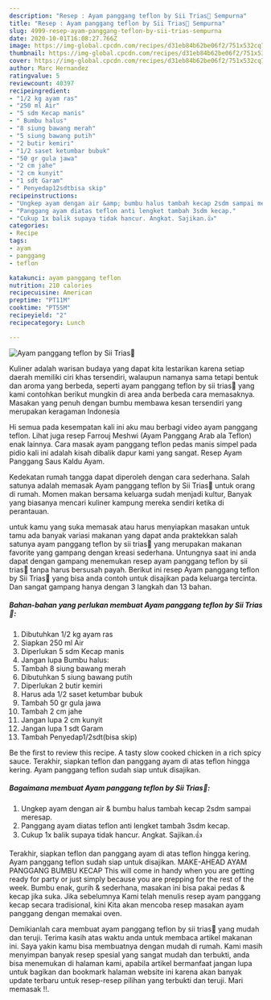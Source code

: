 ```yaml
---
description: "Resep : Ayam panggang teflon by Sii Trias💓 Sempurna"
title: "Resep : Ayam panggang teflon by Sii Trias💓 Sempurna"
slug: 4999-resep-ayam-panggang-teflon-by-sii-trias-sempurna
date: 2020-10-01T16:08:27.766Z
image: https://img-global.cpcdn.com/recipes/d31eb84b62be06f2/751x532cq70/ayam-panggang-teflon-by-sii-trias💓-foto-resep-utama.jpg
thumbnail: https://img-global.cpcdn.com/recipes/d31eb84b62be06f2/751x532cq70/ayam-panggang-teflon-by-sii-trias💓-foto-resep-utama.jpg
cover: https://img-global.cpcdn.com/recipes/d31eb84b62be06f2/751x532cq70/ayam-panggang-teflon-by-sii-trias💓-foto-resep-utama.jpg
author: Marc Hernandez
ratingvalue: 5
reviewcount: 40397
recipeingredient:
- "1/2 kg ayam ras"
- "250 ml Air"
- "5 sdm Kecap manis"
- " Bumbu halus"
- "8 siung bawang merah"
- "5 siung bawang putih"
- "2 butir kemiri"
- "1/2 saset ketumbar bubuk"
- "50 gr gula jawa"
- "2 cm jahe"
- "2 cm kunyit"
- "1 sdt Garam"
- " Penyedap12sdtbisa skip"
recipeinstructions:
- "Ungkep ayam dengan air &amp; bumbu halus tambah kecap 2sdm sampai meresap."
- "Panggang ayam diatas teflon anti lengket tambah 3sdm kecap."
- "Cukup 1x balik supaya tidak hancur. Angkat. Sajikan.👍"
categories:
- Recipe
tags:
- ayam
- panggang
- teflon

katakunci: ayam panggang teflon 
nutrition: 210 calories
recipecuisine: American
preptime: "PT11M"
cooktime: "PT55M"
recipeyield: "2"
recipecategory: Lunch

---
```



![Ayam panggang teflon by Sii Trias💓](https://img-global.cpcdn.com/recipes/d31eb84b62be06f2/751x532cq70/ayam-panggang-teflon-by-sii-trias💓-foto-resep-utama.jpg)

Kuliner adalah warisan budaya yang dapat kita lestarikan karena setiap daerah memiliki ciri khas tersendiri, walaupun namanya sama tetapi bentuk dan aroma yang berbeda, seperti ayam panggang teflon by sii trias💓 yang kami contohkan berikut mungkin di area anda berbeda cara memasaknya. Masakan yang penuh dengan bumbu membawa kesan tersendiri yang merupakan keragaman Indonesia

Hi semua pada kesempatan kali ini aku mau berbagi video ayam panggang teflon. Lihat juga resep Farrouj Meshwi (Ayam Panggang Arab ala Teflon) enak lainnya. Cara masak ayam panggang teflon pedas manis simpel pada pidio kali ini adalah kisah dibalik dapur kami yang sangat. Resep Ayam Panggang Saus Kaldu Ayam.

Kedekatan rumah tangga dapat diperoleh dengan cara sederhana. Salah satunya adalah memasak Ayam panggang teflon by Sii Trias💓 untuk orang di rumah. Momen makan bersama keluarga sudah menjadi kultur, Banyak yang biasanya mencari kuliner kampung mereka sendiri ketika di perantauan.

untuk kamu yang suka memasak atau harus menyiapkan masakan untuk tamu ada banyak variasi makanan yang dapat anda praktekkan salah satunya ayam panggang teflon by sii trias💓 yang merupakan makanan favorite yang gampang dengan kreasi sederhana. Untungnya saat ini anda dapat dengan gampang menemukan resep ayam panggang teflon by sii trias💓 tanpa harus bersusah payah.
Berikut ini resep Ayam panggang teflon by Sii Trias💓 yang bisa anda contoh untuk disajikan pada keluarga tercinta. Dan sangat gampang hanya dengan 3 langkah dan 13 bahan.


<!--inarticleads1-->

##### Bahan-bahan yang perlukan membuat Ayam panggang teflon by Sii Trias💓:

1. Dibutuhkan 1/2 kg ayam ras
1. Siapkan 250 ml Air
1. Diperlukan 5 sdm Kecap manis
1. Jangan lupa  Bumbu halus:
1. Tambah 8 siung bawang merah
1. Dibutuhkan 5 siung bawang putih
1. Diperlukan 2 butir kemiri
1. Harus ada 1/2 saset ketumbar bubuk
1. Tambah 50 gr gula jawa
1. Tambah 2 cm jahe
1. Jangan lupa 2 cm kunyit
1. Jangan lupa 1 sdt Garam
1. Tambah  Penyedap1/2sdt(bisa skip)


Be the first to review this recipe. A tasty slow cooked chicken in a rich spicy sauce. Terakhir, siapkan teflon dan panggang ayam di atas teflon hingga kering. Ayam panggang teflon sudah siap untuk disajikan. 

<!--inarticleads2-->

##### Bagaimana membuat  Ayam panggang teflon by Sii Trias💓:

1. Ungkep ayam dengan air &amp; bumbu halus tambah kecap 2sdm sampai meresap.
1. Panggang ayam diatas teflon anti lengket tambah 3sdm kecap.
1. Cukup 1x balik supaya tidak hancur. Angkat. Sajikan.👍


Terakhir, siapkan teflon dan panggang ayam di atas teflon hingga kering. Ayam panggang teflon sudah siap untuk disajikan. MAKE-AHEAD AYAM PANGGANG BUMBU KECAP This will come in handy when you are getting ready for party or just simply because you are prepping for the rest of the week. Bumbu enak, gurih &amp; sederhana, masakan ini bisa pakai pedas &amp; kecap jika suka. Jika sebelumnya Kami telah menulis resep ayam panggang kecap secara tradisional, kini Kita akan mencoba resep masakan ayam panggang dengan memakai oven. 

Demikianlah cara membuat ayam panggang teflon by sii trias💓 yang mudah dan teruji. Terima kasih atas waktu anda untuk membaca artikel makanan ini. Saya yakin kamu bisa membuatnya dengan mudah di rumah. Kami masih menyimpan banyak resep spesial yang sangat mudah dan terbukti, anda bisa menemukan di halaman kami, apabila artikel bermanfaat jangan lupa untuk bagikan dan bookmark halaman website ini karena akan banyak update terbaru untuk resep-resep pilihan yang terbukti dan teruji. Mari memasak !!. 
